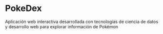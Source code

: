 # PokeDex
Aplicación web interactiva desarrollada con tecnologías de ciencia de datos y desarrollo web para explorar información de Pokémon
